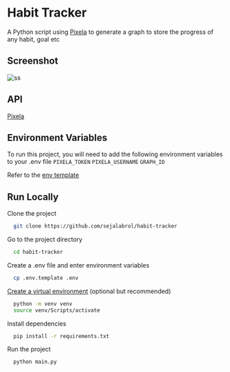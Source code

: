 # Habit Tracker
A Python script using [Pixela](https://pixe.la/) to generate a graph to store the progress of any habit, goal etc

## Screenshot
![ss](https://user-images.githubusercontent.com/87208681/128559855-b1c982be-cce5-469e-ba07-0b7415bf5c7e.png)

## API
[Pixela](https://pixe.la/)

## Environment Variables
To run this project, you will need to add the following environment variables to your .env file
`PIXELA_TOKEN` `PIXELA_USERNAME` `GRAPH_ID`

Refer to the [env template](https://github.com/sejalabrol/habit-tracker/blob/main/.env.template)

## Run Locally
Clone the project
```bash
  git clone https://github.com/sejalabrol/habit-tracker
```
Go to the project directory
```bash
  cd habit-tracker
```
Create a .env file and enter environment variables
```bash
  cp .env.template .env
```
[Create a virtual environment](https://packaging.python.org/guides/installing-using-pip-and-virtual-environments/#creating-a-virtual-environment) (optional but recommended) 
```bash
  python -m venv venv
  source venv/Scripts/activate
```
Install dependencies
```bash
  pip install -r requirements.txt
```
Run the project
```bash
  python main.py
```

